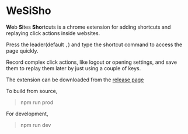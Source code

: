 WeSiSho
===

**We**b **Si**tes **Sho**rtcuts is a chrome extension for adding shortcuts and replaying click actions inside websites. 

Press the leader(default `,`) and type the shortcut command to access the page quickly.

Record complex click actions, like logout or opening settings, and save them to replay them later by just using a couple of keys.

The extension can be downloaded from the [release page](https://github.com/p-v/WeSiSho/releases)

To build from source,

> npm run prod

For development,
> npm run dev
